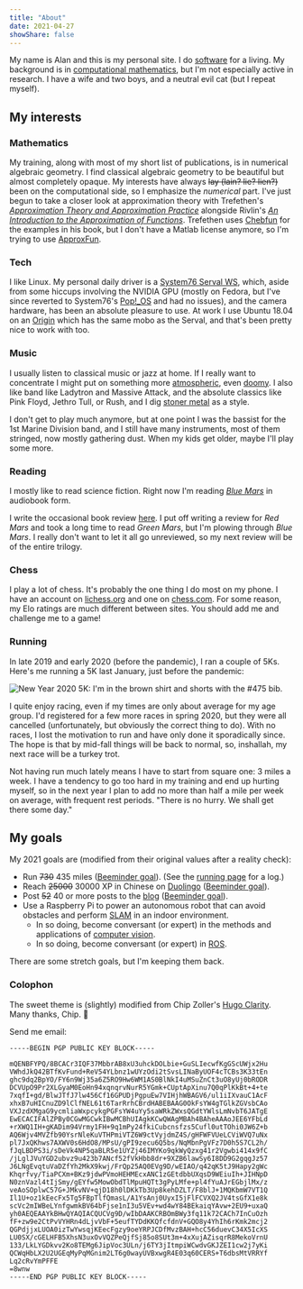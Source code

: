 ```yaml
---
title: "About"
date: 2021-04-27
showShare: false
---
```


My name is Alan and this is my personal site.
I do [software][github] for a living.
My background is in [computational mathematics][gscholar], but I'm not especially active in research.
I have a wife and two boys, and a neutral evil cat (but I repeat myself).

## My interests

### Mathematics

My training, along with most of my short list of publications, is in numerical algebraic geometry.
I find classical algebraic geometry to be beautiful but almost completely opaque.
My interests have always ~~lay (lain? lie? lien?)~~ been on the computational side, so I emphasize the *numerical* part.
I've just begun to take a closer look at approximation theory with Trefethen's [*Approximation Theory and Approximation Practice*][atap] alongside Rivlin's [*An Introduction to the Approximation of Functions*][rivlin].
Trefethen uses [Chebfun][chebfun] for the examples in his book, but I don't have a Matlab license anymore, so I'm trying to use [ApproxFun][approxfun].

### Tech

I like Linux.
My personal daily driver is a [System76 Serval WS][serval], which, aside from some hiccups involving the NVIDIA GPU (mostly on Fedora, but I've since reverted to System76's [Pop!\_OS][popos] and had no issues), and the camera hardware, has been an absolute pleasure to use.
At work I use Ubuntu 18.04 on an [Origin](https://www.originpc.com/) which has the same mobo as the Serval, and that's been pretty nice to work with too.

### Music

I usually listen to classical music or jazz at home.
If I really want to concentrate I might put on something more [atmospheric](https://www.youtube.com/playlist?list=OLAK5uy_me_VUSOM-q8R9f7EIWEYtDAujpMKq8QgI), even [doomy](https://www.youtube.com/watch?v=7aDpCIDYDc8).
I also like band like Ladytron and Massive Attack, and the absolute classics like Pink Floyd, Jethro Tull, or Rush, and I dig [stoner metal](https://www.youtube.com/channel/UCknVpWR6m2Ijzkqo-aPXs_g) as a style.

I don't get to play much anymore, but at one point I was the bassist for the 1st Marine Division band, and I still have many instruments, most of them stringed, now mostly gathering dust.
When my kids get older, maybe I'll play some more.

### Reading

I mostly like to read science fiction.
Right now I'm reading [*Blue Mars*][gr-blue-mars] in audiobook form.

I write the occasional book review [here](/reviews).
I put off writing a review for *Red Mars* and took a long time to read *Green Mars*, but I'm plowing through *Blue Mars*.
I really don't want to let it all go unreviewed, so my next review will be of the entire trilogy.

### Chess

I play a lot of chess.
It's probably the one thing I do most on my phone.
I have an account on [lichess.org](https://lichess.org/@/corvusossifragus) and one on [chess.com](https://www.chess.com/member/unixbeard941).
For some reason, my Elo ratings are much different between sites.
You should add me and challenge me to a game!

### Running

In late 2019 and early 2020 (before the pandemic), I ran a couple of 5Ks.
Here's me running a 5K last January, just before the pandemic:

![New Year 2020 5K: I'm in the brown shirt and shorts with the #475 bib.](/images/ny5k.jpg)

I quite enjoy racing, even if my times are only about average for my age group.
I'd registered for a few more races in spring 2020, but they were all cancelled (unfortunately, but obviously the correct thing to do).
With no races, I lost the motivation to run and have only done it sporadically since.
The hope is that by mid-fall things will be back to normal, so, inshallah, my next race will be a turkey trot.

Not having run much lately means I have to start from square one: 3 miles a week.
I have a tendency to go too hard in my training and end up hurting myself, so in the next year I plan to add no more than half a mile per week on average, with frequent rest periods.
"There is no hurry. We shall get there some day."

## My goals

My 2021 goals are (modified from their original values after a reality check):

- Run ~~730~~ 435 miles ([Beeminder goal](https://www.beeminder.com/aliddell/auto-running)).
(See the [running page](/running) for a log.)
- Reach ~~25000~~ 30000 XP in Chinese on [Duolingo][duolingo] ([Beeminder goal](https://www.beeminder.com/aliddell/hanyu)).
- Post ~~52~~ 40 or more posts to the [blog](/posts) ([Beeminder goal](https://www.beeminder.com/aliddell/write-or-die)).
- Use a Raspberry Pi to power an autonomous robot that can avoid obstacles and perform [SLAM][slam] in an indoor environment.
    - In so doing, become conversant (or expert) in the methods and applications of [computer vision][computer-vision].
    - In so doing, become conversant (or expert) in [ROS][ros].

There are some stretch goals, but I'm keeping them back.

### Colophon

The sweet theme is (slightly) modified from Chip Zoller's [Hugo Clarity][clarity]. Many thanks, Chip. 🙏

Send me email:

```
-----BEGIN PGP PUBLIC KEY BLOCK-----

mQENBFYPQ/8BCACr3IQF37MbbrAB8xU3uhckDOLbie+GuSLIecwfKgGScUWjx2Hu
VWhdJkQ42BTfKvFund+ReV54YLbnz1wUYzOdi2tSvsLINaByUOF4cTCBs3K33tEn
ghc9dq2BpYO/FY6n9Wj35a6Z5RO9Hw6WM1AS0BlNkI4uMSuZnCt3uO8yUj0bRODR
DCVUpO9Pr2XLGyaM0EoHn94xqnqrvNurR5YGmk+CUptApXinu7Q0qPlKkBt+4+te
7xqfI+gd/BlwJTfJ7lw456Cf16GPUDjPgpuEw7VIHjhWBAGV6/ul1iIXvauC1AcF
xhxB7uHICnuZD9lClfNEL61t6TarRrhCBrdHABEBAAG0OkFsYW4gTGlkZGVsbCAo
VXJzdXMgaG9ycmliaWxpcykgPGFsYW4uYy5saWRkZWxsQGdtYWlsLmNvbT6JATgE
EwECACIFAlZPBy0CGwMGCwkIBwMCBhUIAgkKCwQWAgMBAh4BAheAAAoJEE6YFbLd
+rXWQ1IH+gKADim94Vrmy1FH+9q1mPy24fkiCubcnsfzs5Cufl0utTOhi0JW6Z+b
AQ6Wjv4MVZfb90YsrNleKuVTHPmiVTZ6W9ctVyjdmZ4S/gHFWFVUeLCViWVQ7uNx
pl7JxQKhws7AXWV0s6HdO8/MPsU/gPI9zecu6Q5bs/NqMbnPgVFz7D0h5S7CL2h/
fJqLBDPS3i/sDeVk4NP5qaBLR5e1UYZj46IMYKo9qkWyQzxg41r2Vgwbi414x9fC
/jLglJVuYGD2ubvz9u423b7ANcf52fVkHbb8dr+9XZB6lawSy6I8DD9G2gqgJz57
J6LNgEvqtuVaDZfYh2MkX9kwj/FrQp25AQ0EVg9D/wEIAO/q42qK5tJ9Hapy2gWc
Khqrfvy/TiaPCXm+BKz9jdwPVmoHEHMEcxANC1zGEtdbbUXqsD9WEiuIh+JIHNpD
N0znVazl4tIjSmy/gEYfw5MowObdTlMpuHQTt3gPyLMfe+pl4fYuAJrEGbjlMx/z
veAoSOplwC57G+JMkvNV+qjD18h0lDKkTb3Up8kehDZLT/F8blJ+1MQKbmW7VT1Q
Il1U+oz1kEecFx5Tg5FBpTlfQmasL/A1YsAnj0UyxI5jFlFCVXQ2JV4tsGfX1e8k
scVc2mIWBeLYnfgwmkBV64bFjse1nI3u5VEv+wd4wY84BEkaiqYAvw+2EU9+uxaQ
yh0AEQEAAYkBHwQYAQIACQUCVg9D/wIbDAAKCRBOmBWy3fq11k72CACh7InCuOzh
fF+zw9e2CtPvVYHRn4dLjvVbF+5eufTYDdKKQfcfdnV+GQO8y4YhIh6rKmk2mcj2
QGPdjjxLUOA0izTwYwsqjKEecFgzy9oeYRPJCDfMvzBAH+hcC56duevC34X5IcXS
LU0SX/cGELHFB5XhsN3uxOvVQZPeQjfSj85o8SUt3m+4xXujAZisqrR8MekoVrnU
133/LkLYGDkvv2Ko8TEMg6JipVoc3ULn/j6TY3jItmpiWCwdvGKJZEI1cw2j7yKi
QCWqHbLX2U2UGEqMyPqMGnim2LT6g0wayUVBxwgR4E03q60CERS+T6dbsMtVRRYf
Lq2cRvYmPFFE
=8wnw
-----END PGP PUBLIC KEY BLOCK-----

```

[approxfun]: https://juliaapproximation.github.io/ApproxFun.jl/latest/
[atap]: http://www.chebfun.org/ATAP/
[blog]: /posts
[chebfun]: http://www.chebfun.org/
[clarity]: https://github.com/chipzoller/hugo-clarity
[computer-vision]: https://en.wikipedia.org/wiki/Computer_vision
[duolingo]: https://www.duolingo.com/profile/tangenttree
[github]: https://github.com/aliddell
[gr-blue-mars]: https://www.goodreads.com/book/show/77504.Blue_Mars
[gscholar]: https://scholar.google.com/citations?hl=en&user=aOC9X6oAAAAJ
[popos]: https://pop.system76.com/
[rivlin]: https://store.doverpublications.com/0486640698.html
[ros]: https://www.ros.org
[serval]: https://system76.com/laptops/serval
[slam]: https://en.wikipedia.org/wiki/Simultaneous_localization_and_mapping